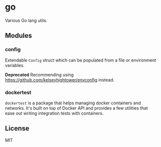 # go
Various Go lang utils.

## Modules

### config

Extendable `Config` struct which can be populated from a file or environment variables.

**Deprecated** Recommending using https://github.com/kelseyhightower/envconfig instead.

### dockertest

`dockertest` is a package that helps managing docker containers and networks. It's built on top of Docker API and provides a few utilities that ease out writing integration tests with containers.

## License

MIT
